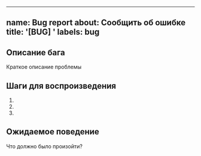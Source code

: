 ---
  name: Bug report
  about: Сообщить об ошибке
  title: '[BUG] '
  labels: bug
  ---
  
  ## Описание бага
  Краткое описание проблемы
  
  ## Шаги для воспроизведения
  1. 
  2. 
  3. 
  
  ## Ожидаемое поведение
  Что должно было произойти?
